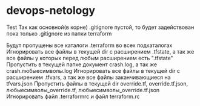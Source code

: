 # devops-netology
Test
Так как основной(в корне) .gitignore пустой, то будет задействован пока только .gitignore из папки terraform

Будут пропущены все каталоги .terraform во всех подкаталогах
Игнорировать все файлы в текущей dir с расширением .tfstate, а так же все файлы у которых перед любым расширением есть ".tfstate"
Пропустить в текущей папке документ crash.log, а так же crash.любыесимволы.log
Игнорировать все файлы в текущей dir с расширением .tfvars, а так же все файлы заканчивающиеся на tfvars.json 
Пропустить файлы в текущей dir override.tf, override.tf.json, любыесимволы_override.tf, любыесимволы_override.tf.json
Игнорировать файл .terraformrc и файл terraform.rc
